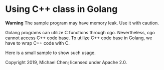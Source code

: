 # Using C++ class in Golang

**Warning** The sample program may have memory leak. Use it with caution.

Golang programs can utilize C functions through cgo. Nevertheless, cgo cannot access C++ code base. To utilize C++ code base in Golang, we have to wrap C++ code with C.

Here is a small sample to show such usage.

Copyright 2019, Michael Chen; licensed under Apache 2.0.
